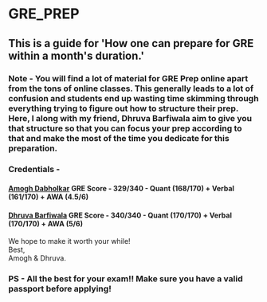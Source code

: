 # GRE_PREP
## This is a guide for 'How one can prepare for GRE within a month's duration.'

### Note - You will find a lot of material for GRE Prep online apart from the tons of online classes. This generally leads to a lot of confusion and students end up wasting time skimming through everything trying to figure out how to structure their prep. Here, I along with my friend, Dhruva Barfiwala aim to give you that structure so that you can focus your prep according to that and make the most of the time you dedicate for this preparation.

### Credentials -
#### [Amogh Dabholkar](https://www.linkedin.com/in/amogh-dabholkar/) GRE Score - 329/340 - Quant (168/170) + Verbal (161/170) + AWA (4.5/6)
#### [Dhruva Barfiwala](https://www.linkedin.com/in/dhruva-barfiwala-9b4824160/)  GRE Score - 340/340 - Quant (170/170) + Verbal (170/170) + AWA (5/6)

We hope to make it worth your while!<br/>
Best,<br/>
Amogh & Dhruva.

### PS - All the best for your exam!! Make sure you have a valid passport before applying!
